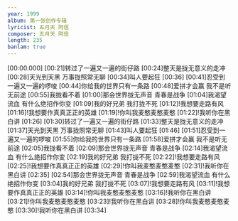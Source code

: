 ```yaml
---
year: 1999
album: 第一张创作专辑
lyricist: 五月天 阿信
composer: 五月天 阿信
length: 235
banlam: true
---
```

[00:00.000]
[00:21]转过了一遍又一遍的街仔路
[00:24]整天是拢无意义的走冲
[00:28]天光到天黑 万事拢照常无聊
[00:34]叫人要起狂
[00:36]
[00:41]忍受到一遍又一遍的啰唆
[00:44]你给我的世界只有一条路
[00:48]爱拼才会赢 我不是听无前途
[00:55]我拢看不着
[01:00]那会世界拢无声音 青春是战争
[01:04]我渴望流血 有什么绝招作你变
[01:09]我的好兄弟 我打拢不死
[01:12]!我想要走路有风
[01:16]!我想要作真真正正的英雄
[01:19]!你叫我麦憨麦憨麦憨
[01:22]!我听你在黑白讲
[01:26]
[01:30]转过了一遍又一遍的街仔路
[01:33]整天是拢无意义的走冲
[01:37]天光到天黑 万事拢照常无聊
[01:43]叫人要起狂
[01:46]
[01:51]忍受到一遍又一遍的啰唆
[01:55]你给我的世界只有一条路
[01:58]爱拼才会赢 我不是听无前途
[02:05]我拢看不着
[02:09]那会世界拢无声音 青春是战争
[02:14]我渴望流血 有什么绝招作你变
[02:19]我的好兄弟 我打拢不死
[02:22]!我想要走路有风
[02:25]!我想要作真真正正的英雄
[02:29]!你叫我麦憨麦憨麦憨
[02:31]!我听你在黑白讲
[02:35]
[02:54]那会世界拢无声音 青春是战争
[02:59]我渴望流血 有什么绝招作你变
[03:04]我的好兄弟 我打拢不死
[03:07]!我想要走路有风
[03:11]!我想要作真真正正的英雄
[03:14]!你叫我麦憨麦憨麦憨
[03:16]!我听你在黑白讲
[03:21]!你叫我麦憨麦憨麦憨
[03:23]!我听你在黑白讲
[03:28]!你叫我麦憨麦憨麦憨
[03:30]!我听你在黑白讲
[03:34]
